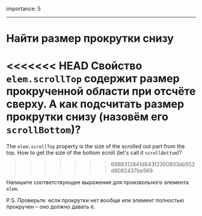 importance: 5

---

# Найти размер прокрутки снизу

<<<<<<< HEAD
Свойство `elem.scrollTop` содержит размер прокрученной области при отсчёте сверху. А как подсчитать размер прокрутки снизу (назовём его `scrollBottom`)?
=======
The `elem.scrollTop` property is the size of the scrolled out part from the top. How to get the size of the bottom scroll (let's call it `scrollBottom`)?
>>>>>>> 6989312841d843f2350803ab552d9082437be569

Напишите соответствующее выражение для произвольного элемента `elem`.

P.S. Проверьте: если прокрутки нет вообще или элемент полностью прокручен – оно должно давать `0`.
